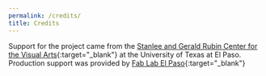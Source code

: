 ```yaml
---
permalink: /credits/
title: Credits
---
```

Support for the project came from the [Stanlee and Gerald Rubin Center for the Visual Arts](http://rubin.utep.edu/){:target="_blank"} at the University of Texas at El Paso. Production support was provided by [Fab Lab El Paso](http://fablabelpaso.org/){:target="_blank"}
